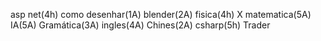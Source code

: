 asp net(4h)
como desenhar(1A)
blender(2A)
fisica(4h) X
matematica(5A)
IA(5A)
Gramática(3A)
ingles(4A)
Chines(2A)
csharp(5h)
Trader
